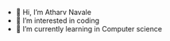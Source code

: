 - 👋 Hi, I’m Atharv Navale 
- 👀 I’m interested in coding 
- 🌱 I’m currently learning in Computer science 


<!---
Atharv8559/Atharv8559 is a ✨ special ✨ repository because its `README.md` (this file) appears on your GitHub profile.
You can click the Preview link to take a look at your changes.
--->
